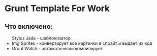 # Grunt Template For Work

<h2>Что включено:</h2>
 <ul>
 <li12343123131>Stylus </li>
 <li12321312>Jade - шаблонизатор </li>
 <li>Img Sprites - конвертирует все картинки в спрайт и выдает их код </li>
 <li>Grunt Watch - автоматически компилирует </li>
</ul>

